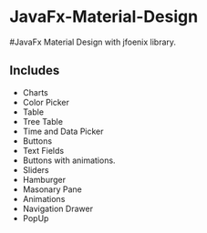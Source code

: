 JavaFx-Material-Design
======================
#JavaFx Material Design with jfoenix library.

## Includes
+ Charts
+ Color Picker
+ Table
+ Tree Table
+ Time and Data Picker
+ Buttons
+ Text Fields
+ Buttons with animations.
+ Sliders
+ Hamburger
+ Masonary Pane
+ Animations
+ Navigation Drawer
+ PopUp
